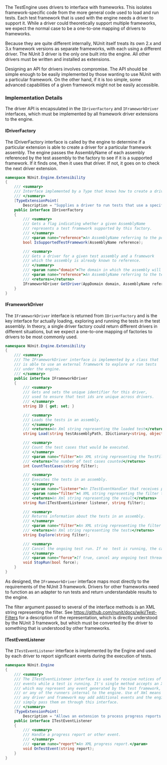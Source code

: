 The TestEngine uses drivers to interface with frameworks. This isolates framework-specific code from the more general code used to load and run tests. Each test framework that is used with the engine needs a driver to support it. While a driver could theoretically support multiple frameworks, we expect the normal case to be a one-to-one mapping of drivers to frameworks.

Because they are quite different internally, NUnit itself treats its own 2.x and 3.x framework versions as separate frameworks, with each using a different driver. The NUnit 3 driver is the only one built into the engine. All other drivers must be written and installed as extensions.

Designing an API for drivers involves compromise. The API should be simple enough to be easily implemented by those wanting to use NUnit with a particular framework. On the other hand, if it is too simple, some advanced capabilities of a given framework might not be easily accessible.

### Implementation Details

The driver API is encapsulated in the `IDriverFactory` and `IFrameworkDriver` interfaces, which must be implemented by all framework driver extensions to the engine.

#### IDriverFactory

The IDriverFactory interface is called by the engine to determine if a particular extension is able to create a driver for a particular framework assembly. The engine passes the AssemblyName of each assembly referenced by the test assembly to the factory to see if it is a supported framework. If it finds one, then it uses that driver. If not, it goes on to check the next driver extension.

```C#
namespace NUnit.Engine.Extensibility
{
    /// <summary>
    /// Interface implemented by a Type that knows how to create a driver for a test assembly.
    /// </summary>
    [TypeExtensionPoint(
        Description = "Supplies a driver to run tests that use a specific test framework.")]
    public interface IDriverFactory
    {
        /// <summary>
        /// Gets a flag indicating whether a given AssemblyName
        /// represents a test framework supported by this factory.
        /// </summary>
        /// <param name="reference">An AssemblyName referring to the possible test framework.</param>
        bool IsSupportedTestFramework(AssemblyName reference);

        /// <summary>
        /// Gets a driver for a given test assembly and a framework
        /// which the assembly is already known to reference.
        /// </summary>
        /// <param name="domain">The domain in which the assembly will be loaded</param>
        /// <param name="reference">An AssemblyName referring to the test framework.</param>
        /// <returns></returns>
        IFrameworkDriver GetDriver(AppDomain domain, AssemblyName reference);
    }
}
```

#### IFrameworkDriver

The `IFrameworkDriver` interface is returned from `IDriverFactory` and is the key interface for actually loading, exploring and running the tests in the test assembly. In theory, a single driver factory could return different drivers in different situations, but we expect a one-to-one mapping of factories to drivers to be most commonly used.

```C#
namespace NUnit.Engine.Extensibility
{
    /// <summary>
    /// The IFrameworkDriver interface is implemented by a class that
    /// is able to use an external framework to explore or run tests
    /// under the engine.
    /// </summary>
    public interface IFrameworkDriver
    {
        /// <summary>
        /// Gets and sets the unique identifier for this driver,
        /// used to ensure that test ids are unique across drivers.
        /// </summary>
        string ID { get; set; }

        /// <summary>
        /// Loads the tests in an assembly.
        /// </summary>
        /// <returns>An Xml string representing the loaded test</returns>
        string Load(string testAssemblyPath, IDictionary<string, object> settings);

        /// <summary>
        /// Count the test cases that would be executed.
        /// </summary>
        /// <param name="filter">An XML string representing the TestFilter to use in counting the tests</param>
        /// <returns>The number of test cases counted</returns>
        int CountTestCases(string filter);

        /// <summary>
        /// Executes the tests in an assembly.
        /// </summary>
        /// <param name="listener">An ITestEventHandler that receives progress notices</param>
        /// <param name="filter">A XML string representing the filter that controls which tests are executed</param>
        /// <returns>An Xml string representing the result</returns>
        string Run(ITestEventListener listener, string filter);

        /// <summary>
        /// Returns information about the tests in an assembly.
        /// </summary>
        /// <param name="filter">An XML string representing the filter that controls which tests are included</param>
        /// <returns>An Xml string representing the tests</returns>
        string Explore(string filter);

        /// <summary>
        /// Cancel the ongoing test run. If no  test is running, the call is ignored.
        /// </summary>
        /// <param name="force">If true, cancel any ongoing test threads, otherwise wait for them to complete.</param>
        void StopRun(bool force);
    }
}
```

As designed, the `IFrameworkDriver` interface maps most directly to the requirements of the NUnit 3 framework. Drivers for other frameworks need to function as an adapter to run tests and return understandable results to the engine.

The filter argument passed to several of the interface methods is an XML string representing the filter. See https://github.com/nunit/docs/wiki/Test-Filters for a description of the representation, which is directly understood by the NUnit 3 framework, but which must be converted by the driver to something that is understood by other frameworks.

#### ITestEventListener

The `ITestEventListener` interface is implemented by the Engine and used by each driver to report significant events during the execution of tests.

```C#
namespace NUnit.Engine
{
    /// <summary>
    /// The ITestEventListener interface is used to receive notices of significant
    /// events while a test is running. It's single method accepts an Xml string, 
    /// which may represent any event generated by the test framework, the driver
    /// or any of the runners internal to the engine. Use of Xml means that
    /// any driver and framework may add additional events and the engine will
    /// simply pass them on through this interface.
    /// </summary>
    [TypeExtensionPoint(
        Description = "Allows an extension to process progress reports and other events from the test.")]
    public interface ITestEventListener
    {
        /// <summary>
        /// Handle a progress report or other event.
        /// </summary>
        /// <param name="report">An XML progress report.</param>
        void OnTestEvent(string report);
    }
}
```

